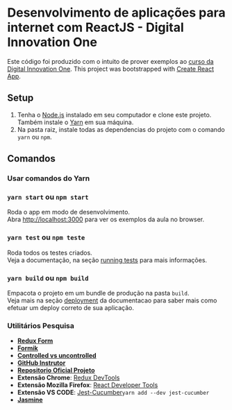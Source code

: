 # Desenvolvimento de aplicações para internet com ReactJS - Digital Innovation One

Este código foi produzido com o intuito de prover exemplos ao [curso da Digital Innovation One](https://web.digitalinnovation.one/course/desenvolvimento-de-aplicacoes-para-internet-com-reactjs/learning/c6a6c9e3-c419-4443-9191-b3bf851d1ce4).
This project was bootstrapped with [Create React App](https://github.com/facebook/create-react-app).

## Setup

1. Tenha o [Node.js](https://nodejs.org/en/download/) instalado em seu computador e clone este projeto. Também instale o [Yarn](https://classic.yarnpkg.com/en/docs/install/#windows-stable) em sua máquina.
2. Na pasta raiz, instale todas as dependencias do projeto com o comando `yarn` ou `npm`.


## Comandos

### Usar comandos do Yarn

### `yarn start` ou `npm start`

Roda o app em modo de desenvolvimento.<br>
Abra [http://localhost:3000](http://localhost:3000) para ver os exemplos da aula no browser.

### `yarn test` ou `npm teste`

Roda todos os testes criados.<br>
Veja a documentação, na seção [running tests](https://facebook.github.io/create-react-app/docs/running-tests) para mais informações.

### `yarn build` ou `npm build`

Empacota o projeto em um bundle de produção na pasta `build`.<br>
Veja mais na seção [deployment](https://facebook.github.io/create-react-app/docs/deployment) da documentacao para saber mais como efetuar um deploy correto de sua aplicação.

### **Utilitários Pesquisa**

- **[Redux Form](https://redux-form.com/8.3.0/)**
- **[Formik](https://formik.org/)**
- **[Controlled vs uncontrolled](https://goshakkk.name/controlled-vs-uncontrolled-inputs-react/)**
- **[GitHub Instrutor](https://github.com/eduardogc)**
- **[Repositorio Oficial Projeto](https://github.com/eduardogc/digital-one-react-intermediario)**
- **Extensão Chrome**: [Redux DevTools](https://chrome.google.com/webstore/detail/redux-devtools/lmhkpmbekcpmknklioeibfkpmmfibljd/related?hl=pt-BR)
- **Extensão Mozilla Firefox**: [React Developer Tools](https://addons.mozilla.org/pt-BR/firefox/addon/react-devtools/)
- **Extensão VS CODE**: [Jest-Cucumber](https://www.npmjs.com/package/jest-cucumber)`yarn add --dev jest-cucumber`
- **[Jasmine](https://jasmine.github.io/)**
